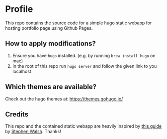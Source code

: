 # Profile
This repo contains the source code for a simple hugo static webapp for hosting portfolio page using Github Pages.

## How to apply modifications?
1. Ensure you have `hugo` installed. (e.g. by running `brew install hugo` on mac)
2. In the root of this repo run `hugo server` and follow the given link to you localhost

## Which themes are available?
Check out the hugo themes at: https://themes.gohugo.io/

## Credits
This repo and the contained static webapp are heavily inspired by [this guide](https://dev.to/stphnwlsh/build-a-profile-page-using-github-pages-and-hugo-2fnl) by [Stephen Walsh](https://github.com/stphnwlsh). Thanks!
